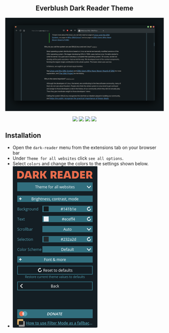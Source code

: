 <h2 align="center">Everblush Dark Reader Theme</h2>

<div align="center"> 
<img src="https://raw.githubusercontent.com/Everblush/assets/main/dark-reader/preview.png"/>
</div>

<p align="center">
<img src="https://img.shields.io/github/stars/Everblush/Dark-reader?color=e5c76b&labelColor=1e2528&style=for-the-badge"> <img src="https://img.shields.io/github/issues/Everblush/dark-reader?color=67b0e8&labelColor=1e2528&style=for-the-badge">
<img src="https://img.shields.io/static/v1?label=license&message=MIT&color=8ccf7e&labelColor=1e2528&style=for-the-badge">
<img src="https://img.shields.io/github/forks/Everblush/dark-reader?color=e74c4c&labelColor=1e2528&style=for-the-badge"> 
</p>

## Installation
- Open the ```dark-reader``` menu from the extensions tab on your browser bar
- Under ```Theme for all websites``` click ```see all options```.
- Select ```colors``` and change the colors to the settings shown below. 
- ![settings](https://raw.githubusercontent.com/Everblush/assets/main/dark-reader/settings.png) 
